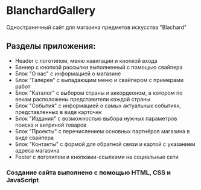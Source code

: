 # BlanchardGallery
Одностраничный сайт для магазина предметов искусства "Blachard"

## Разделы приложения:

* Header с логотипом, меню навигации и кнопкой входа
* Баннер с кнопкой рассылки выполненный с помощью свайпера
* Блок "О нас" с информацией о магазине
* Блок "Галерея" с выпадающим меню и свайпером с примерами работ
* Блок "Каталог" с выбором страны и аккордеоном, в котором по векам расположены представители каждой страны
* Блок "События" с информацией о самых актуальных событиях, представленных в виде карточек
* Блок "Издания" с возможностью выбора нужных параметров поиска и витриной товаров
* Блок "Проекты" с перечислением основных партнёров магазина в виде свайпера
* Блок "Контакты" с формой для обратной связи и картой с указанием адреса магазина
* Footer с логотипом и кнопками-ссылками на социальные сети

### Создание сайта выполнено с помощью HTML, CSS и JavaScript

